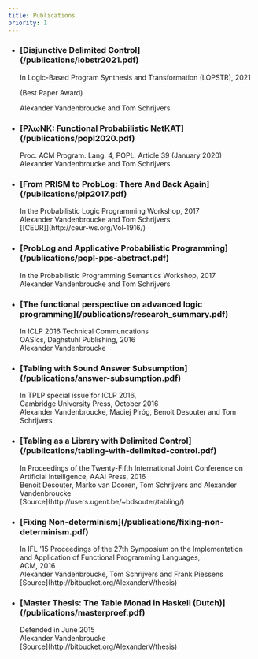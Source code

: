 ```yaml
---
title: Publications
priority: 1
---
```

<div class="panel panel-default">

<ul class = "list-group">

<li class="list-group-item">
<h3 class="publication-title">[Disjunctive Delimited Control](/publications/lobstr2021.pdf)</h3>
<div class="publication-status">
In Logic-Based Program Synthesis and Transformation (LOPSTR), 2021

(Best Paper Award)
</div>
<div class="publication-authors"><span class="glyphicon glyphicon-user"></span>Alexander Vandenbroucke and Tom Schrijvers</div>
</li>

<li class="list-group-item">
<h3 class="publication-title">[P&lambda;&omega;NK: Functional Probabilistic NetKAT](/publications/popl2020.pdf)</h3>
<div class="publication-status">Proc. ACM Program. Lang. 4, POPL, Article 39 (January 2020)</div>
<div class="publication-authors"><span class="glyphicon glyphicon-user"></span>Alexander Vandenbroucke and Tom Schrijvers</div>
</li>

<li class="list-group-item">
<h3 class="publication-title">[From PRISM to ProbLog: There And Back Again](/publications/plp2017.pdf)</h3>
<div class="publication-status">In the Probabilistic Logic Programming Workshop, 2017</div>
<div class="publication-authors"><span class="glyphicon glyphicon-user"></span>Alexander Vandenbroucke and Tom Schrijvers</div>
[[CEUR]](http://ceur-ws.org/Vol-1916/)
</li>


<li class="list-group-item">
<h3 class="publication-title">
 [ProbLog and Applicative Probabilistic Programming](/publications/popl-pps-abstract.pdf)
</h3>
<div class="publication-status">In the Probabilistic Programming Semantics Workshop, 2017</div>
<div class="publication-authors"><span class="glyphicon glyphicon-user"></span>Alexander Vandenbroucke and Tom Schrijvers</div>
</li>

<li class="list-group-item">
<h3 class="publication-title">
[The functional perspective on advanced logic programming](/publications/research_summary.pdf)</td>
</h3>
<div class="publication-status">In ICLP 2016 Technical Communcations<br />OASIcs, Daghstuhl Publishing, 2016</div>
<div class="publication-authors"><span class="glyphicon glyphicon-user"></span>Alexander Vandenbroucke</div>
</li>

<li class="list-group-item">
<h3 class="publication-title">[Tabling with Sound Answer Subsumption](/publications/answer-subsumption.pdf)</h3>
<div class="publication-status">In TPLP special issue for ICLP 2016,<br />Cambridge University Press, October 2016</div>
<div class="publication-authors"><span class="glyphicon glyphicon-user"></span>Alexander Vandenbroucke, Maciej Piro&#769;g, Benoit Desouter and Tom Schrijvers</div>
</li>

<li class="list-group-item">
<h3 class="publication-title">[Tabling as a Library with Delimited Control](/publications/tabling-with-delimited-control.pdf)</h3>
<div class="publication-status">In Proceedings of the Twenty-Fifth International Joint Conference on Artificial Intelligence, AAAI Press, 2016</div>
<div class="publication-authors"><span class="glyphicon glyphicon-user"></span>Benoit Desouter, Marko van Dooren, Tom Schrijvers and Alexander Vandenbroucke</div>
<div class="publication-source">
[Source](http://users.ugent.be/~bdsouter/tabling/)
</div>
</li>

<li class="list-group-item">
<h3 class="publication-title">[Fixing Non-determinism](/publications/fixing-non-determinism.pdf)</h3>
<div class="publication-status">In IFL '15 Proceedings of the 27th Symposium on the Implementation and Application of Functional Programming Languages,<br />ACM, 2016</td>
<div class="publication-authors"><span class="glyphicon glyphicon-user"></span>Alexander Vandenbroucke, Tom Schrijvers and Frank Piessens</div> 
<div class="publication-source">
[Source](http://bitbucket.org/AlexanderV/thesis)
</div>
</li>

<li class="list-group-item">
<h3 class="publication-title">[Master Thesis: The Table Monad in Haskell (Dutch)](/publications/masterproef.pdf)</h3>
<div class="publication-status">Defended in June 2015</div>
<div class="publication-authors"><span class="glyphicon glyphicon-user"></span>Alexander Vandenbroucke</div>
<div class="publication-source">
[Source](http://bitbucket.org/AlexanderV/thesis)
</div>
</li>

</div>
